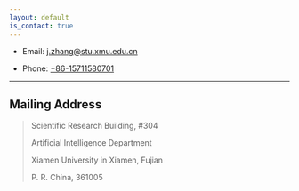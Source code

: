 ```yaml
---
layout: default
is_contact: true
---
```


* Email: [j.zhang@stu.xmu.edu.cn](mailto:j.zhang@stu.xmu.edu.cn)

* Phone: [+86-15711580701](tel:+86-15711580701)

---

## Mailing Address

>Scientific Research Building, #304
>
>Artificial Intelligence Department
>
>Xiamen University in Xiamen, Fujian
>
>P. R. China, 361005 
